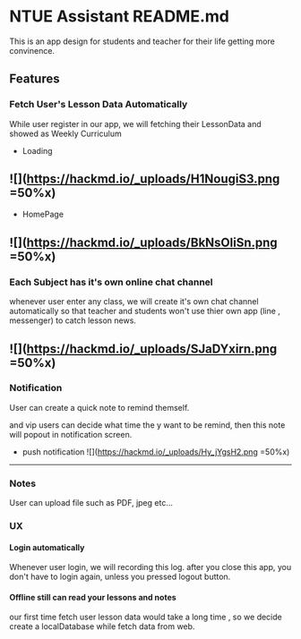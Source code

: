 # NTUE Assistant README.md

This is an app design for students and teacher for their life getting more convinence.

## Features
### Fetch User's Lesson Data Automatically
While user register in our app, we will fetching their LessonData and showed as Weekly Curriculum
- Loading


![](https://hackmd.io/_uploads/H1NougiS3.png =50%x)
---

- HomePage


![](https://hackmd.io/_uploads/BkNsOliSn.png =50%x)
---

### Each Subject has it's own online chat channel
whenever user enter any class, we will create it's own chat channel automatically so that teacher and students won't use thier own app (line , messenger) to catch lesson news.

![](https://hackmd.io/_uploads/SJaDYxirn.png =50%x)
---


### Notification
User can create a quick note to remind themself.

and vip users can decide what time the
y want to be remind, then this note will popout in notification screen.

- push notification
![](https://hackmd.io/_uploads/Hy_jYgsH2.png =50%x)
---

### Notes
User can upload file such as PDF, jpeg etc...

### UX
#### Login automatically
Whenever user login, we will recording this log.
after you close this app, you don't have to login again, unless you pressed logout button.

#### Offline still can read your lessons and notes
our first time fetch user lesson data would take a long time , so we decide create a localDatabase while fetch data from web.


